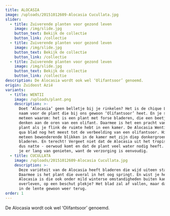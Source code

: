 ```yaml
---
title: ALOCASIA
image: /uploads/20151012609-Alocasia Cucullata.jpg
slider:
  - title: Zuiverende planten voor gezond leven
    image: /img/slide.jpg
    button_text: Bekijk de collectie
    button_link: /collectie
  - title: Zuiverende planten voor gezond leven
    image: /img/slide.jpg
    button_text: Bekijk de collectie
    button_link: /collectie
  - title: Zuiverende planten voor gezond leven
    image: /img/slide.jpg
    button_text: Bekijk de collectie
    button_link: /collectie
description: De Alocasia wordt ook wel ‘Olifantsoor’ genoemd.
origin: Zuidoost Azië
variants:
  - title: WENTII
    image: /uploads/plant.png
    description: >-
      Doet ‘Alocasia’ geen belletje bij je rinkelen? Het is de chique Latijnse
      naam voor de plant die bij ons gewoon ‘Olifantsoor’ heet. En je snapt
      meteen waarom: het is een plant met forse bladeren, die een beetje doen
      denken aan de oren van een olifant. Daarmee is het een pracht van een
      plant als je flink de ruimte hebt in een kamer. De Alocasia Wentii spreekt
      qua blad nog het meest tot de verbeelding van een olifantsoor. Hij trekt
      meteen bewonderende blikken in de kamer met zijn diep donkergroene, grote
      bladeren. En terecht! Vergeet niet dat de Alocasia uit het tropische - en
      dus natte - oerwoud komt en dat de plant veel water nodig heeft. Dan kun
      je er lang van genieten, want de verzorging is eenvoudig.
  - title: CUCULLATA
    image: /uploads/20151012609-Alocasia Cucullata.jpg
    description: >-
      Deze variëteit van de Alocasia heeft bladeren die wijd uiteen staan.
      Daarmee is het plant die overal in het oog springt. En wist je het een
      Alocasia is die ook onder mild winterse omstandigheden buiten kan
      overleven, op een beschut plekje? Het blad zal af vallen, maar dat keert
      in de lente gewoon weer terug.
order: 1
---
```



De Alocasia wordt ook wel ‘Olifantsoor’ genoemd.